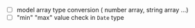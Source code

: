 - [ ] model array type conversion ( number array, string array ...)
- [ ] "min" "max" value check in `Date` type